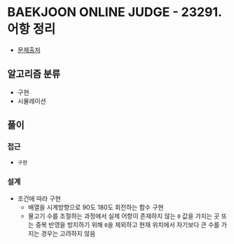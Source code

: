 # BAEKJOON ONLINE JUDGE - 23291. 어항 정리

- [문제출처](https://www.acmicpc.net/problem/23291 '23291. 어항 정리')

## 알고리즘 분류

- 구현
- 시뮬레이션

## 풀이

### 접근

- `구현`

### 설계

- 조건에 따라 구현
  - 배열을 시계방향으로 90도 180도 회전하는 함수 구현
  - 물고기 수를 조절하는 과정에서 실제 어항이 존재하지 않는 `0` 값을 가지는 곳 또는 중복 반영을 방지하기 위해 `0`을 제외하고 현재 위치에서 자기보다 큰 수를 가지는 경우는 고려하지 않음
